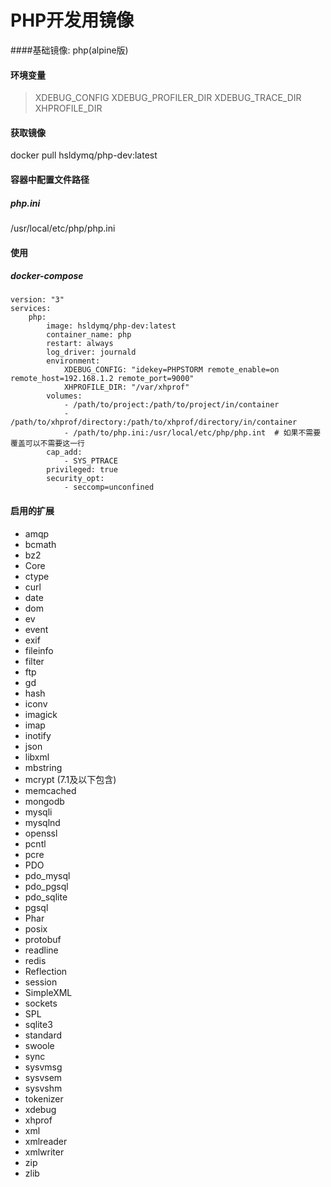 # PHP开发用镜像

####基础镜像: php(alpine版)

#### 环境变量
> XDEBUG\_CONFIG
> XDEBUG\_PROFILER\_DIR
> XDEBUG\_TRACE\_DIR
> XHPROFILE\_DIR

#### 获取镜像
docker pull hsldymq/php-dev:latest

#### 容器中配置文件路径
##### php.ini
/usr/local/etc/php/php.ini

#### 使用
##### docker-compose
```docker-compose
version: "3"
services:
    php:
        image: hsldymq/php-dev:latest
        container_name: php
        restart: always
        log_driver: journald 
        environment:
            XDEBUG_CONFIG: "idekey=PHPSTORM remote_enable=on remote_host=192.168.1.2 remote_port=9000"
            XHPROFILE_DIR: "/var/xhprof"
        volumes:
            - /path/to/project:/path/to/project/in/container
            - /path/to/xhprof/directory:/path/to/xhprof/directory/in/container
            - /path/to/php.ini:/usr/local/etc/php/php.int  # 如果不需要覆盖可以不需要这一行
        cap_add:
            - SYS_PTRACE
        privileged: true
        security_opt:
            - seccomp=unconfined
```



#### 启用的扩展
* amqp
* bcmath
* bz2
* Core
* ctype
* curl
* date
* dom 
* ev
* event
* exif
* fileinfo
* filter
* ftp
* gd
* hash
* iconv
* imagick
* imap
* inotify
* json
* libxml
* mbstring
* mcrypt (7.1及以下包含)
* memcached
* mongodb
* mysqli
* mysqlnd
* openssl
* pcntl
* pcre
* PDO
* pdo_mysql
* pdo_pgsql
* pdo_sqlite
* pgsql
* Phar
* posix
* protobuf
* readline
* redis
* Reflection
* session
* SimpleXML
* sockets
* SPL
* sqlite3
* standard
* swoole
* sync
* sysvmsg
* sysvsem
* sysvshm
* tokenizer
* xdebug
* xhprof
* xml
* xmlreader
* xmlwriter
* zip
* zlib


